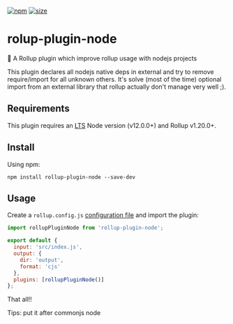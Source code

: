 [npm]: https://img.shields.io/npm/v/rollup-plugin-node
[npm-url]: https://www.npmjs.com/package/rollup-plugin-node
[size]: https://packagephobia.now.sh/badge?p=rolup-plugin-node
[size-url]: https://packagephobia.now.sh/result?p=rollup-plugin-node

[![npm][npm]][npm-url]
[![size][size]][size-url]

# rolup-plugin-node

🍣 A Rollup plugin which improve rollup usage with nodejs projects 

This plugin declares all nodejs native deps in external and try to remove require/import for all unknown others.
It's solve (most of the time) optional import from an external library that rollup actually don't manage very well ;). 

## Requirements

This plugin requires an [LTS](https://github.com/nodejs/Release) Node version (v12.0.0+) and Rollup v1.20.0+.

## Install

Using npm:

```console
npm install rollup-plugin-node --save-dev
```

## Usage

Create a `rollup.config.js` [configuration file](https://www.rollupjs.org/guide/en/#configuration-files) and import the plugin:

```js
import rollupPluginNode from 'rollup-plugin-node';

export default {
  input: 'src/index.js',
  output: {
    dir: 'output',
    format: 'cjs'
  },
  plugins: [rollupPluginNode()]
};
```
That all!!

Tips: put it after commonjs node

